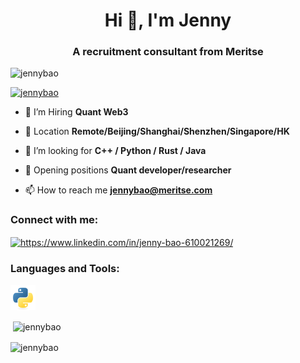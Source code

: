 <h1 align="center">Hi 👋, I'm Jenny</h1>
<h3 align="center">A recruitment consultant from Meritse</h3>

<p align="left"> <img src="https://komarev.com/ghpvc/?username=jennybao&label=Profile%20views&color=0e75b6&style=flat" alt="jennybao" /> </p>

<p align="left"> <a href="https://github.com/ryo-ma/github-profile-trophy"><img src="https://github-profile-trophy.vercel.app/?username=jennybao" alt="jennybao" /></a> </p>

- 🔭 I’m Hiring **Quant Web3**

- 🌱 Location **Remote/Beijing/Shanghai/Shenzhen/Singapore/HK**

- 👯 I’m looking for **C++ / Python / Rust / Java**

- 🤝 Opening positions **Quant developer/researcher**

- 📫 How to reach me **jennybao@meritse.com**

<h3 align="left">Connect with me:</h3>
<p align="left">
<a href="https://linkedin.com/in/https://www.linkedin.com/in/jenny-bao-610021269/" target="blank"><img align="center" src="https://raw.githubusercontent.com/rahuldkjain/github-profile-readme-generator/master/src/images/icons/Social/linked-in-alt.svg" alt="https://www.linkedin.com/in/jenny-bao-610021269/" height="30" width="40" /></a>
</p>

<h3 align="left">Languages and Tools:</h3>
<p align="left"> <a href="https://www.python.org" target="_blank" rel="noreferrer"> <img src="https://raw.githubusercontent.com/devicons/devicon/master/icons/python/python-original.svg" alt="python" width="40" height="40"/> </a> </p>

<p>&nbsp;<img align="center" src="https://github-readme-stats.vercel.app/api?username=jennybao&show_icons=true&locale=en" alt="jennybao" /></p>

<p><img align="center" src="https://github-readme-streak-stats.herokuapp.com/?user=jennybao&" alt="jennybao" /></p>
